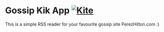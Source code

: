 # Gossip Kik App   [![Kite](https://usekite.com/live-demo-button.png)](https://localhost/deploy/vcuLEixr7PecPNWrG)

This is a simple RSS reader for your favourite gossip site PerezHilton.com :) 
